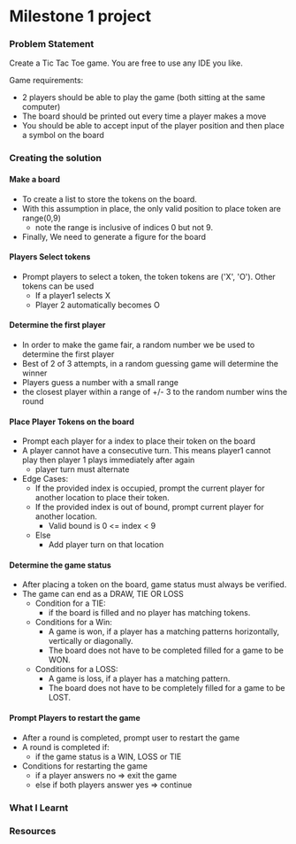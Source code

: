 # Milestone 1 project

### Problem Statement
Create a Tic Tac Toe game. You are free to use any IDE you like.

Game requirements:
* 2 players should be able to play the game (both sitting at the same computer)
* The board should be printed out every time a player makes a move
* You should be able to accept input of the player position and then place a symbol on the board

### Creating the solution 

#### Make a board
* To create a list to store the tokens on the board.
* With this assumption in place, the only valid position to place token are range(0,9)
    * note the range is inclusive of indices 0 but not 9.
* Finally, We need to generate a figure for the board


#### Players Select tokens 
* Prompt players to select a token, the token tokens are ('X', 'O'). Other tokens can be used
  * If a player1 selects X
  * Player 2 automatically becomes O

#### Determine the first player
* In order to make the game fair, a random number we be used to determine the first player
 * Best of 2 of 3 attempts, in a random guessing game will determine the winner
 * Players guess a number with a small range 
 * the closest player within a range of +/- 3 to the random number wins the round
 
#### Place Player Tokens on the board
* Prompt each player for a index to place their token on the board
* A player cannot have a consecutive turn. This means player1 cannot play then player 1 plays immediately after again 
    * player turn must alternate
* Edge Cases:
    * If the provided index is occupied, prompt the current player for another location to place their token.
    * If the provided index is out of bound, prompt current player for another location.
        * Valid bound is 0 <= index < 9
    * Else
        * Add player turn on that location
     
#### Determine the game status 
* After placing a token on the board, game status must always be verified.
* The game can end as a DRAW, TIE OR LOSS
    * Condition for a TIE:
        * if the board is filled and no player has matching tokens.
    * Conditions for a Win:
        * A game is won, if a player has a matching patterns horizontally, vertically or diagonally.
        * The board does not have to be completed filled for a game to be WON.
    * Conditions for a LOSS:
        * A game is loss, if a player has a matching pattern.
        * The board does not have to be completely filled for a game to be LOST.
            
#### Prompt Players to restart the game
* After a round is completed, prompt user to restart the game
* A round is completed if:
    * if the game status is a WIN, LOSS or TIE
* Conditions for restarting the game
    * if a player answers no => exit the game
    * else if both players answer yes => continue

### What I Learnt

### Resources


